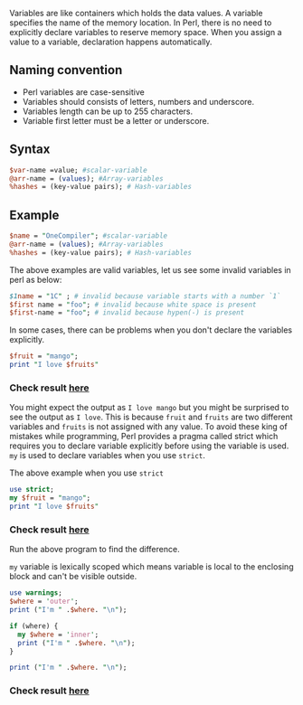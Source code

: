 
Variables are like containers which holds the data values. A variable specifies the name of the memory location. 
In Perl, there is no need to explicitly declare variables to reserve memory space. When you assign a value to a variable, declaration happens automatically.

## Naming convention

* Perl variables are case-sensitive
* Variables should consists of letters, numbers and underscore.
* Variables length can be up to 255 characters.
* Variable first letter must be a letter or underscore.

## Syntax

```perl
$var-name =value; #scalar-variable
@arr-name = (values); #Array-variables
%hashes = (key-value pairs); # Hash-variables 
```

## Example

```perl
$name = "OneCompiler"; #scalar-variable 
@arr-name = (values); #Array-variables
%hashes = (key-value pairs); # Hash-variables 
```
The above examples are valid variables, let us see some invalid variables in perl as below:

```perl
$1name = "1C" ; # invalid because variable starts with a number `1`
$first name = "foo"; # invalid because white space is present
$first-name = "foo"; # invalid because hypen(-) is present 
```

In some cases, there can be problems when you don't declare the variables explicitly. 

```perl
$fruit = "mango";
print "I love $fruits"
```
### Check result [here](https://onecompiler.com/perl/3vnmn3yty)

You might expect the output as `I love mango` but you might be surprised to see the output as `I love`. This is because `fruit` and `fruits` are two different variables and `fruits` is not assigned with any value. To avoid these king of mistakes while programming, Perl provides a pragma called strict which requires you to declare variable explicitly before using the variable is used. `my` is used to declare variables when you use `strict`.

The above example when you use `strict`

```perl
use strict;
my $fruit = "mango";
print "I love $fruits"
```
### Check result [here](https://onecompiler.com/perl/3vnmnd98y)

Run the above program to find the difference. 

`my` variable is lexically scoped which means variable is local to the enclosing block and can't be visible outside.

```perl
use warnings;
$where = 'outer';
print ("I'm " .$where. "\n");

if (where) {
  my $where = 'inner';
  print ("I'm " .$where. "\n");
}

print ("I'm " .$where. "\n");
```
### Check result [here](https://onecompiler.com/perl/3vnmnsvf3)